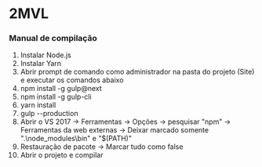# 2MVL

### Manual de compilação

1. Instalar Node.js
2. Instalar Yarn
3. Abrir prompt de comando como administrador na pasta do projeto (Site) e executar os comandos abaixo
4. npm install -g gulp@next
5. npm install -g gulp-cli
6. yarn install
7. gulp --production
8. Abrir o VS 2017 -> Ferramentas -> Opções -> pesquisar "npm" -> Ferramentas da web externas -> Deixar marcado somente ".\node_modules\bin" e "$(PATH)"
9. Restauração de pacote -> Marcar tudo como false
10. Abrir o projeto e compilar

